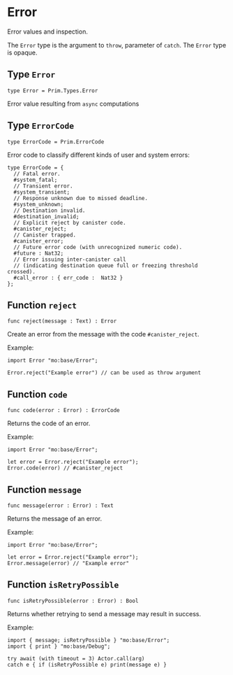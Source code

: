 # Error
 Error values and inspection.

 The `Error` type is the argument to `throw`, parameter of `catch`.
 The `Error` type is opaque.

## Type `Error`
``` motoko no-repl
type Error = Prim.Types.Error
```

 Error value resulting from  `async` computations

## Type `ErrorCode`
``` motoko no-repl
type ErrorCode = Prim.ErrorCode
```

 Error code to classify different kinds of user and system errors:
 ```motoko
 type ErrorCode = {
   // Fatal error.
   #system_fatal;
   // Transient error.
   #system_transient;
   // Response unknown due to missed deadline.
   #system_unknown;
   // Destination invalid.
   #destination_invalid;
   // Explicit reject by canister code.
   #canister_reject;
   // Canister trapped.
   #canister_error;
   // Future error code (with unrecognized numeric code).
   #future : Nat32;
   // Error issuing inter-canister call
   // (indicating destination queue full or freezing threshold crossed).
   #call_error : { err_code :  Nat32 }
 };
 ```

## Function `reject`
``` motoko no-repl
func reject(message : Text) : Error
```

 Create an error from the message with the code `#canister_reject`.

 Example:
 ```motoko
 import Error "mo:base/Error";

 Error.reject("Example error") // can be used as throw argument
 ```

## Function `code`
``` motoko no-repl
func code(error : Error) : ErrorCode
```

 Returns the code of an error.

 Example:
 ```motoko
 import Error "mo:base/Error";

 let error = Error.reject("Example error");
 Error.code(error) // #canister_reject
 ```

## Function `message`
``` motoko no-repl
func message(error : Error) : Text
```

 Returns the message of an error.

 Example:
 ```motoko
 import Error "mo:base/Error";

 let error = Error.reject("Example error");
 Error.message(error) // "Example error"
 ```

## Function `isRetryPossible`
``` motoko no-repl
func isRetryPossible(error : Error) : Bool
```

 Returns whether retrying to send a message may result in success.

 Example:
 ```motoko
 import { message; isRetryPossible } "mo:base/Error";
 import { print } "mo:base/Debug";

 try await (with timeout = 3) Actor.call(arg)
 catch e { if (isRetryPossible e) print(message e) }
 ```
